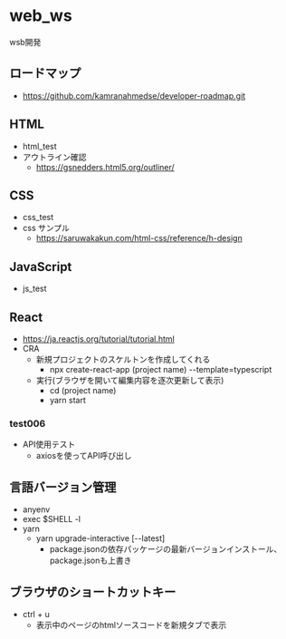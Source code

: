 # web_ws
wsb開発

## ロードマップ
- https://github.com/kamranahmedse/developer-roadmap.git

## HTML
- html_test
- アウトライン確認
    - https://gsnedders.html5.org/outliner/

## CSS
- css_test
- css サンプル
    - https://saruwakakun.com/html-css/reference/h-design

## JavaScript
- js_test

## React
- https://ja.reactjs.org/tutorial/tutorial.html
- CRA
    - 新規プロジェクトのスケルトンを作成してくれる
        - npx create-react-app (project name) --template=typescript
    - 実行(ブラウザを開いて編集内容を逐次更新して表示)
        - cd (project name)
        - yarn start

### test006
- API使用テスト
    - axiosを使ってAPI呼び出し

## 言語バージョン管理
- anyenv
- exec $SHELL -l
- yarn
    - yarn upgrade-interactive [--latest]
        - package.jsonの依存パッケージの最新バージョンインストール、package.jsonも上書き

## ブラウザのショートカットキー
- ctrl + u
    - 表示中のページのhtmlソースコードを新規タブで表示